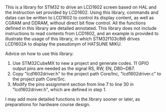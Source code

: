 This is a library for STM32 to drive an LCD1602 screen based on HAL and the instruction set provided by LCD1602. Using this library, commands and datas can be written to LCD1602 to control its display content, as well as CGRAM and DDRAM, without direct bit flow control. All the functions defined in this library are detailed annotated. This library does not include instructions to read contents from LCD1602, and an example is provided to illustrate the usage of this library, in which STM32f103c8t6 drives LCD1602A to display the pseudonym of HATSUNE MIKU.

Advice on how to use this library:
1. Use STM32CubeMX to new a project and generate codes. 11 GPIO output pins are needed as the signal RS, RW, EN, DB0~DB7.
2. Copy "lcd1602driver.h" to the project path Core/Inc, "lcd1602driver.c" to the project path Core/Src.
3. Modify the pins assignment section from line 7 to line 30 in "lcd1602driver.h", which are defined in step 1.

I may add more detailed functions in the library sooner or later, as preparations for hardware course design.